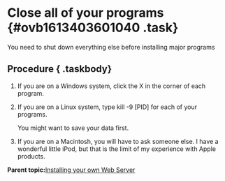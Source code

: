 # Close all of your programs {#ovb1613403601040 .task}

You need to shut down everything else before installing major programs

## Procedure { .taskbody}

1.  If you are on a Windows system, click the X in the corner of each program.

2.  If you are on a Linux system, type kill -9 \[PID\] for each of your programs.

    You might want to save your data first.

3.  If you are on a Macintosh, you will have to ask someone else. I have a wonderful little iPod, but that is the limit of my experience with Apple products.


**Parent topic:**[Installing your own Web Server](sll1613403600978.md)

